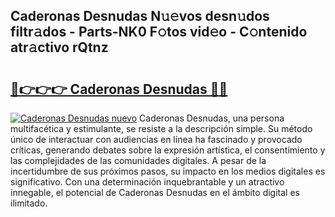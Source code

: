 ## Caderonas Desnudas N𝚞𝚎vos desn𝚞dos filtr𝚊dos - Parts-NK0 F𝚘tos vid𝚎o - C𝚘ntenido atr𝚊ctivo rQtnz

# <h2><a href="http://mb4tpu.tromn.icu/?c=Caderonas+Desnudas">🔗👉👉👉 Caderonas Desnudas 🔗🔗</a></h2>

[![Caderonas Desnudas nuevo](https://i.imgur.com/pEAQMta.gif)](http://mb4tpu.tromn.icu/?c=Caderonas+Desnudas)
Caderonas Desnudas, una persona multifacética y estimulante, se resiste a la descripción simple. Su método único de interactuar con audiencias en línea ha fascinado y provocado críticas, generando debates sobre la expresión artística, el consentimiento y las complejidades de las comunidades digitales. A pesar de la incertidumbre de sus próximos pasos, su impacto en los medios digitales es significativo. Con una determinación inquebrantable y un atractivo innegable, el potencial de Caderonas Desnudas en el ámbito digital es ilimitado.
